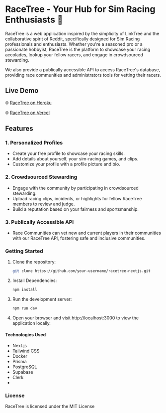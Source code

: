 # RaceTree - Your Hub for Sim Racing Enthusiasts 🏁

RaceTree is a web application inspired by the simplicity of LinkTree and the collaborative spirit of Reddit, specifically designed for Sim Racing professionals and enthusiasts. Whether you're a seasoned pro or a passionate hobbyist, RaceTree is the platform to showcase your racing accolades, lookup your fellow racers, and engage in crowdsourced stewarding.

We also provide a publically accessible API to access RaceTree's database, providing race communities and administrators tools for vetting their racers.

## Live Demo

🌐 [RaceTree on Heroku](https://racetree-b73ed5acefb7.herokuapp.com/)

🌐 [RaceTree on Vercel](https://racetree.vercel.app/)

## Features

### 1. Personalized Profiles

- Create your free profile to showcase your racing skills.
- Add details about yourself, your sim-racing games, and clips.
- Customize your profile with a profile picture and bio.

### 2. Crowdsourced Stewarding

- Engage with the community by participating in crowdsourced stewarding.
- Upload racing clips, incidents, or highlights for fellow RaceTree members to review and judge.
- Build a reputation based on your fairness and sportsmanship.

### 3. Publically Accessible API

- Race Communities can vet new and current players in their communities with our RaceTree API, fostering safe and inclusive communities.

### Getting Started

1. Clone the repository:

   ```bash
   git clone https://github.com/your-username/racetree-nextjs.git

2. Install Dependencies:
   ```bash
   npm install
   
4. Run the development server:
   ```bash
   npm run dev
5. Open your browser and visit http://localhost:3000 to view the application locally.

#### Technologies Used
- Next.js
- Tailwind CSS
- Docker
- Prisma
- PostgreSQL
- Supabase
- Clerk
- 
### License
RaceTree is licensed under the MIT License


